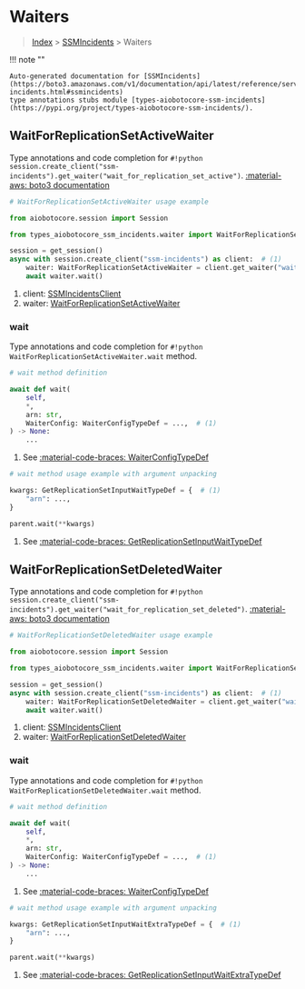 # Waiters

> [Index](../README.md) > [SSMIncidents](./README.md) > Waiters

!!! note ""

    Auto-generated documentation for [SSMIncidents](https://boto3.amazonaws.com/v1/documentation/api/latest/reference/services/ssm-incidents.html#ssmincidents)
    type annotations stubs module [types-aiobotocore-ssm-incidents](https://pypi.org/project/types-aiobotocore-ssm-incidents/).

## WaitForReplicationSetActiveWaiter

Type annotations and code completion for `#!python session.create_client("ssm-incidents").get_waiter("wait_for_replication_set_active")`.
[:material-aws: boto3 documentation](https://boto3.amazonaws.com/v1/documentation/api/latest/reference/services/ssm-incidents/waiter/WaitForReplicationSetActive.html#SSMIncidents.Waiter.WaitForReplicationSetActive)

```python
# WaitForReplicationSetActiveWaiter usage example

from aiobotocore.session import Session

from types_aiobotocore_ssm_incidents.waiter import WaitForReplicationSetActiveWaiter

session = get_session()
async with session.create_client("ssm-incidents") as client:  # (1)
    waiter: WaitForReplicationSetActiveWaiter = client.get_waiter("wait_for_replication_set_active")  # (2)
    await waiter.wait()
```

1. client: [SSMIncidentsClient](./client.md)
2. waiter: [WaitForReplicationSetActiveWaiter](./waiters.md#waitforreplicationsetactivewaiter)


### wait

Type annotations and code completion for `#!python WaitForReplicationSetActiveWaiter.wait` method.

```python
# wait method definition

await def wait(
    self,
    *,
    arn: str,
    WaiterConfig: WaiterConfigTypeDef = ...,  # (1)
) -> None:
    ...
```

1. See [:material-code-braces: WaiterConfigTypeDef](./type_defs.md#waiterconfigtypedef) 


```python
# wait method usage example with argument unpacking

kwargs: GetReplicationSetInputWaitTypeDef = {  # (1)
    "arn": ...,
}

parent.wait(**kwargs)
```

1. See [:material-code-braces: GetReplicationSetInputWaitTypeDef](./type_defs.md#getreplicationsetinputwaittypedef) 
## WaitForReplicationSetDeletedWaiter

Type annotations and code completion for `#!python session.create_client("ssm-incidents").get_waiter("wait_for_replication_set_deleted")`.
[:material-aws: boto3 documentation](https://boto3.amazonaws.com/v1/documentation/api/latest/reference/services/ssm-incidents/waiter/WaitForReplicationSetDeleted.html#SSMIncidents.Waiter.WaitForReplicationSetDeleted)

```python
# WaitForReplicationSetDeletedWaiter usage example

from aiobotocore.session import Session

from types_aiobotocore_ssm_incidents.waiter import WaitForReplicationSetDeletedWaiter

session = get_session()
async with session.create_client("ssm-incidents") as client:  # (1)
    waiter: WaitForReplicationSetDeletedWaiter = client.get_waiter("wait_for_replication_set_deleted")  # (2)
    await waiter.wait()
```

1. client: [SSMIncidentsClient](./client.md)
2. waiter: [WaitForReplicationSetDeletedWaiter](./waiters.md#waitforreplicationsetdeletedwaiter)


### wait

Type annotations and code completion for `#!python WaitForReplicationSetDeletedWaiter.wait` method.

```python
# wait method definition

await def wait(
    self,
    *,
    arn: str,
    WaiterConfig: WaiterConfigTypeDef = ...,  # (1)
) -> None:
    ...
```

1. See [:material-code-braces: WaiterConfigTypeDef](./type_defs.md#waiterconfigtypedef) 


```python
# wait method usage example with argument unpacking

kwargs: GetReplicationSetInputWaitExtraTypeDef = {  # (1)
    "arn": ...,
}

parent.wait(**kwargs)
```

1. See [:material-code-braces: GetReplicationSetInputWaitExtraTypeDef](./type_defs.md#getreplicationsetinputwaitextratypedef) 
